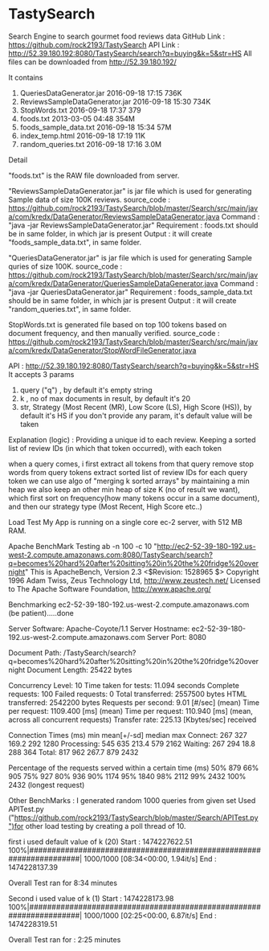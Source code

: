 # TastySearch
Search Engine to search gourmet food reviews data
GitHub Link : https://github.com/rock2193/TastySearch
API Link : http://52.39.180.192:8080/TastySearch/search?q=buying&k=5&str=HS
All files can be downloaded from
http://52.39.180.192/

It contains
1.  QueriesDataGenerator.jar	2016-09-18 17:15	736K
2.  ReviewsSampleDataGenerator.jar	2016-09-18 15:30	734K
3.  StopWords.txt	2016-09-18 17:37	379
4.  foods.txt	2013-03-05 04:48	354M
5.  foods_sample_data.txt	2016-09-18 15:34	57M
6.  index_temp.html	2016-09-18 17:19	11K
7.  random_queries.txt	2016-09-18 17:16	3.0M

Detail

"foods.txt" is the RAW file downloaded from server.

"ReviewsSampleDataGenerator.jar" is jar file which is used for generating Sample data of size 100K reviews.
source_code : https://github.com/rock2193/TastySearch/blob/master/Search/src/main/java/com/kredx/DataGenerator/ReviewsSampleDataGenerator.java
Command :   "java -jar ReviewsSampleDataGenerator.jar"
Requirement :    foods.txt should be in same folder, in which jar is present
Output : it will create "foods_sample_data.txt", in same folder.

"QueriesDataGenerator.jar" is jar file which is used for generating Sample quries of size 100K.
source_code : https://github.com/rock2193/TastySearch/blob/master/Search/src/main/java/com/kredx/DataGenerator/QueriesSampleDataGenerator.java
Command :   "java -jar QueriesDataGenerator.jar"
Requirement :    foods_sample_data.txt should be in same folder, in which jar is present
Output : it will create "random_queries.txt", in same folder.

StopWords.txt is generated file based on top 100 tokens based on document frequency, and then manually verified.
source_code : https://github.com/rock2193/TastySearch/blob/master/Search/src/main/java/com/kredx/DataGenerator/StopWordFileGenerator.java

API : http://52.39.180.192:8080/TastySearch/search?q=buying&k=5&str=HS
It accepts 3 params
1. query ("q") , by default it's empty string
2. k , no of max documents in result, by default it's 20
3. str, Strategy (Most Recent (MR), Low Score (LS), High Score (HS)), by default it's HS
if you don't provide any param, it's default value will be taken

Explanation (logic) :
Providing a unique id to each review.
Keeping a sorted list of review IDs (in which that token occurred), with each token

when a query comes, i first extract all tokens from that query
remove stop words from query tokens
extract sorted list of review IDs for each query token
we can use algo of "merging k sorted arrays" by maintaining a min heap
we also keep an other min heap of size K (no of result we want), which first sort on frequency(how many tokens
occur in a same document), and then our strategy type (Most Recent, High Score etc..)

Load Test
My App is running on a single core ec-2 server, with 512 MB RAM.

Apache BenchMark Testing
ab -n 100 -c 10 "http://ec2-52-39-180-192.us-west-2.compute.amazonaws.com:8080/TastySearch/search?q=becomes%20hard%20after%20sitting%20in%20the%20fridge%20overnight"
This is ApacheBench, Version 2.3 <$Revision: 1528965 $>
Copyright 1996 Adam Twiss, Zeus Technology Ltd, http://www.zeustech.net/
Licensed to The Apache Software Foundation, http://www.apache.org/

Benchmarking ec2-52-39-180-192.us-west-2.compute.amazonaws.com (be patient).....done


Server Software:        Apache-Coyote/1.1
Server Hostname:        ec2-52-39-180-192.us-west-2.compute.amazonaws.com
Server Port:            8080

Document Path:          /TastySearch/search?q=becomes%20hard%20after%20sitting%20in%20the%20fridge%20overnight
Document Length:        25422 bytes

Concurrency Level:      10
Time taken for tests:   11.094 seconds
Complete requests:      100
Failed requests:        0
Total transferred:      2557500 bytes
HTML transferred:       2542200 bytes
Requests per second:    9.01 [#/sec] (mean)
Time per request:       1109.400 [ms] (mean)
Time per request:       110.940 [ms] (mean, across all concurrent requests)
Transfer rate:          225.13 [Kbytes/sec] received

Connection Times (ms)
              min  mean[+/-sd] median   max
Connect:      267  327 169.2    292    1280
Processing:   545  635 213.4    579    2162
Waiting:      267  294  18.8    288     364
Total:        817  962 267.7    879    2432

Percentage of the requests served within a certain time (ms)
  50%    879
  66%    905
  75%    927
  80%    936
  90%   1174
  95%   1840
  98%   2112
  99%   2432
 100%   2432 (longest request)


Other BenchMarks :
I generated random 1000 queries from given set
Used APITest.py ("https://github.com/rock2193/TastySearch/blob/master/Search/APITest.py")for other load testing
by creating a poll thread of 10.

first i used default value of k (20)
Start : 1474227622.51
100%|####################################################################| 1000/1000 [08:34<00:00,  1.94it/s]
End : 1474228137.39

Overall Test ran for 8:34 minutes

Second i used value of k (1)
Start : 1474228173.98
100%|####################################################################| 1000/1000 [02:25<00:00,  6.87it/s]
End : 1474228319.51

Overall Test ran for : 2:25 minutes



